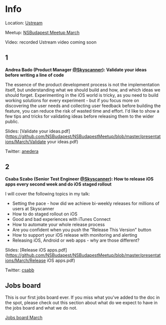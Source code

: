 Info
===========

Location: [Ustream](https://goo.gl/maps/4yi7sawY6yF2)

Meetup: [NSBudapest Meetup March](http://www.meetup.com/NSBudapest/events/229251392/)

Video: recorded Ustream video coming soon

1
---
**Andrea Bado (Product Manager [@Skyscanner](https://twitter.com/Skyscanner)): Validate your ideas before writing a line of code**

The essence of the product development process is not the implementation itself, but understanding what we should build and how, and which ideas we should forget. Experimenting in the iOS world is tricky, as you need to build working solutions for every experiment - but if you focus more on discovering the user needs and collecting user feedback before building the feature, you can reduce the risk of wasted time and effort. I'd like to show a few tips and tricks for validating ideas before releasing them to the wider public.

Slides: [Validate your ideas.pdf](https://github.com/NSBudapest/NSBudapestMeetup/blob/master/presentations/March/Validate your ideas.pdf)

Twitter: [anedera](https://twitter.com/anedera)

2
---

**Csaba Szabo (Senior Test Engineer [@Skyscanner](https://twitter.com/Skyscanner)): How to release iOS apps every second week and do iOS staged rollout**

I will cover the following topics in my talk:

- Setting the pace - how did we achieve bi-weekly releases for millions of users at Skyscanner
- How to do staged rollout on iOS
- Good and bad experiences with iTunes Connect
- How to automate your whole release process
- Are you confident when you push the "Release This Version" button
- How to support your iOS release with monitoring and alerting
- Releasing iOS, Android or web apps - why are those different?

Slides: [Release iOS apps.pdf](https://github.com/NSBudapest/NSBudapestMeetup/blob/master/presentations/March/Release iOS apps.pdf)

Twitter: [csabb](https://twitter.com/csabb)

Jobs board
---

This is our first jobs board ever. If you miss what you've added to the doc in the spot, please check out this section about what do we expect to have in the jobs board and what we do not.

[Jobs board March](https://github.com/NSBudapest/NSBudapestMeetup/blob/master/presentations/March/jobs.pdf)
